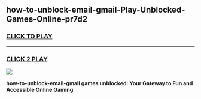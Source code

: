 
## how-to-unblock-email-gmail-Play-Unblocked-Games-Online-pr7d2
<h3>
<a href="https://premium76.site?title=how-to-unblock-email-gmail&ref=25A">CLICK TO PLAY</a></h3>
<hr>

<h3>
<a href="https://premium76.site?title=how-to-unblock-email-gmail&ref=25A">CLICK 2 PLAY</a>
  
</h3>

<a href="https://premium76.site?title=how-to-unblock-email-gmail&ref=25A"><img src="https://clearcache.store/games.png"></a>


**how-to-unblock-email-gmail games unblocked: Your Gateway to Fun and Accessible Online Gaming**
